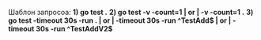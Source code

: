 Шаблон запросоа:
**1) go test .**
**2) go test -v -count=1 | or | -v -count=1 .**
**3) go test -timeout 30s -run . | or | -timeout 30s -run ^TestAdd$ | or | -timeout 30s -run ^TestAddV2$** 
